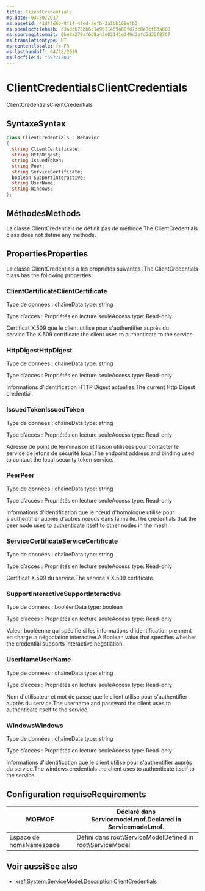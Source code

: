 ```yaml
---
title: ClientCredentials
ms.date: 03/30/2017
ms.assetid: 41dffd6b-8f14-4fed-aefb-2a1bb168efb3
ms.openlocfilehash: c3adc675bb6c1e9011459a88fd7dc8e8cf63a880
ms.sourcegitcommit: 0be8a279af6d8a43e03141e349d3efd5d35f8767
ms.translationtype: HT
ms.contentlocale: fr-FR
ms.lasthandoff: 04/18/2019
ms.locfileid: "59771203"
---
```

# <a name="clientcredentials"></a><span data-ttu-id="29388-102">ClientCredentials</span><span class="sxs-lookup"><span data-stu-id="29388-102">ClientCredentials</span></span>
<span data-ttu-id="29388-103">ClientCredentials</span><span class="sxs-lookup"><span data-stu-id="29388-103">ClientCredentials</span></span>  
  
## <a name="syntax"></a><span data-ttu-id="29388-104">Syntaxe</span><span class="sxs-lookup"><span data-stu-id="29388-104">Syntax</span></span>  
  
```csharp
class ClientCredentials : Behavior  
{  
  string ClientCertificate;  
  string HttpDigest;  
  string IssuedToken;  
  string Peer;  
  string ServiceCertificate;  
  boolean SupportInteractive;  
  string UserName;  
  string Windows;  
};  
```  
  
## <a name="methods"></a><span data-ttu-id="29388-105">Méthodes</span><span class="sxs-lookup"><span data-stu-id="29388-105">Methods</span></span>  
 <span data-ttu-id="29388-106">La classe ClientCredentials ne définit pas de méthode.</span><span class="sxs-lookup"><span data-stu-id="29388-106">The ClientCredentials class does not define any methods.</span></span>  
  
## <a name="properties"></a><span data-ttu-id="29388-107">Properties</span><span class="sxs-lookup"><span data-stu-id="29388-107">Properties</span></span>  
 <span data-ttu-id="29388-108">La classe ClientCredentials a les propriétés suivantes :</span><span class="sxs-lookup"><span data-stu-id="29388-108">The ClientCredentials class has the following properties:</span></span>  
  
### <a name="clientcertificate"></a><span data-ttu-id="29388-109">ClientCertificate</span><span class="sxs-lookup"><span data-stu-id="29388-109">ClientCertificate</span></span>  
 <span data-ttu-id="29388-110">Type de données : chaîne</span><span class="sxs-lookup"><span data-stu-id="29388-110">Data type: string</span></span>  
  
 <span data-ttu-id="29388-111">Type d’accès : Propriétés en lecture seule</span><span class="sxs-lookup"><span data-stu-id="29388-111">Access type: Read-only</span></span>  
  
 <span data-ttu-id="29388-112">Certificat X.509 que le client utilise pour s'authentifier auprès du service.</span><span class="sxs-lookup"><span data-stu-id="29388-112">The X.509 certificate the client uses to authenticate to the service.</span></span>  
  
### <a name="httpdigest"></a><span data-ttu-id="29388-113">HttpDigest</span><span class="sxs-lookup"><span data-stu-id="29388-113">HttpDigest</span></span>  
 <span data-ttu-id="29388-114">Type de données : chaîne</span><span class="sxs-lookup"><span data-stu-id="29388-114">Data type: string</span></span>  
  
 <span data-ttu-id="29388-115">Type d’accès : Propriétés en lecture seule</span><span class="sxs-lookup"><span data-stu-id="29388-115">Access type: Read-only</span></span>  
  
 <span data-ttu-id="29388-116">Informations d’identification HTTP Digest actuelles.</span><span class="sxs-lookup"><span data-stu-id="29388-116">The current Http Digest credential.</span></span>  
  
### <a name="issuedtoken"></a><span data-ttu-id="29388-117">IssuedToken</span><span class="sxs-lookup"><span data-stu-id="29388-117">IssuedToken</span></span>  
 <span data-ttu-id="29388-118">Type de données : chaîne</span><span class="sxs-lookup"><span data-stu-id="29388-118">Data type: string</span></span>  
  
 <span data-ttu-id="29388-119">Type d’accès : Propriétés en lecture seule</span><span class="sxs-lookup"><span data-stu-id="29388-119">Access type: Read-only</span></span>  
  
 <span data-ttu-id="29388-120">Adresse de point de terminaison et liaison utilisées pour contacter le service de jetons de sécurité local.</span><span class="sxs-lookup"><span data-stu-id="29388-120">The endpoint address and binding used to contact the local security token service.</span></span>  
  
### <a name="peer"></a><span data-ttu-id="29388-121">Peer</span><span class="sxs-lookup"><span data-stu-id="29388-121">Peer</span></span>  
 <span data-ttu-id="29388-122">Type de données : chaîne</span><span class="sxs-lookup"><span data-stu-id="29388-122">Data type: string</span></span>  
  
 <span data-ttu-id="29388-123">Type d’accès : Propriétés en lecture seule</span><span class="sxs-lookup"><span data-stu-id="29388-123">Access type: Read-only</span></span>  
  
 <span data-ttu-id="29388-124">Informations d'identification que le nœud d'homologue utilise pour s'authentifier auprès d'autres nœuds dans la maille.</span><span class="sxs-lookup"><span data-stu-id="29388-124">The credentials that the peer node uses to authenticate itself to other nodes in the mesh.</span></span>  
  
### <a name="servicecertificate"></a><span data-ttu-id="29388-125">ServiceCertificate</span><span class="sxs-lookup"><span data-stu-id="29388-125">ServiceCertificate</span></span>  
 <span data-ttu-id="29388-126">Type de données : chaîne</span><span class="sxs-lookup"><span data-stu-id="29388-126">Data type: string</span></span>  
  
 <span data-ttu-id="29388-127">Type d’accès : Propriétés en lecture seule</span><span class="sxs-lookup"><span data-stu-id="29388-127">Access type: Read-only</span></span>  
  
 <span data-ttu-id="29388-128">Certificat X.509 du service.</span><span class="sxs-lookup"><span data-stu-id="29388-128">The service's X.509 certificate.</span></span>  
  
### <a name="supportinteractive"></a><span data-ttu-id="29388-129">SupportInteractive</span><span class="sxs-lookup"><span data-stu-id="29388-129">SupportInteractive</span></span>  
 <span data-ttu-id="29388-130">Type de données : booléen</span><span class="sxs-lookup"><span data-stu-id="29388-130">Data type: boolean</span></span>  
  
 <span data-ttu-id="29388-131">Type d’accès : Propriétés en lecture seule</span><span class="sxs-lookup"><span data-stu-id="29388-131">Access type: Read-only</span></span>  
  
 <span data-ttu-id="29388-132">Valeur booléenne qui spécifie si les informations d'identification prennent en charge la négociation interactive.</span><span class="sxs-lookup"><span data-stu-id="29388-132">A Boolean value that specifies whether the credential supports interactive negotiation.</span></span>  
  
### <a name="username"></a><span data-ttu-id="29388-133">UserName</span><span class="sxs-lookup"><span data-stu-id="29388-133">UserName</span></span>  
 <span data-ttu-id="29388-134">Type de données : chaîne</span><span class="sxs-lookup"><span data-stu-id="29388-134">Data type: string</span></span>  
  
 <span data-ttu-id="29388-135">Type d’accès : Propriétés en lecture seule</span><span class="sxs-lookup"><span data-stu-id="29388-135">Access type: Read-only</span></span>  
  
 <span data-ttu-id="29388-136">Nom d'utilisateur et mot de passe que le client utilise pour s'authentifier auprès du service.</span><span class="sxs-lookup"><span data-stu-id="29388-136">The username and password the client uses to authenticate itself to the service.</span></span>  
  
### <a name="windows"></a><span data-ttu-id="29388-137">Windows</span><span class="sxs-lookup"><span data-stu-id="29388-137">Windows</span></span>  
 <span data-ttu-id="29388-138">Type de données : chaîne</span><span class="sxs-lookup"><span data-stu-id="29388-138">Data type: string</span></span>  
  
 <span data-ttu-id="29388-139">Type d’accès : Propriétés en lecture seule</span><span class="sxs-lookup"><span data-stu-id="29388-139">Access type: Read-only</span></span>  
  
 <span data-ttu-id="29388-140">Informations d'identification que le client utilise pour s'authentifier auprès du service.</span><span class="sxs-lookup"><span data-stu-id="29388-140">The windows credentials the client uses to authenticate itself to the service.</span></span>  
  
## <a name="requirements"></a><span data-ttu-id="29388-141">Configuration requise</span><span class="sxs-lookup"><span data-stu-id="29388-141">Requirements</span></span>  
  
|<span data-ttu-id="29388-142">MOF</span><span class="sxs-lookup"><span data-stu-id="29388-142">MOF</span></span>|<span data-ttu-id="29388-143">Déclaré dans Servicemodel.mof.</span><span class="sxs-lookup"><span data-stu-id="29388-143">Declared in Servicemodel.mof.</span></span>|  
|---------|-----------------------------------|  
|<span data-ttu-id="29388-144">Espace de noms</span><span class="sxs-lookup"><span data-stu-id="29388-144">Namespace</span></span>|<span data-ttu-id="29388-145">Défini dans root\ServiceModel</span><span class="sxs-lookup"><span data-stu-id="29388-145">Defined in root\ServiceModel</span></span>|  
  
## <a name="see-also"></a><span data-ttu-id="29388-146">Voir aussi</span><span class="sxs-lookup"><span data-stu-id="29388-146">See also</span></span>

- <xref:System.ServiceModel.Description.ClientCredentials>
